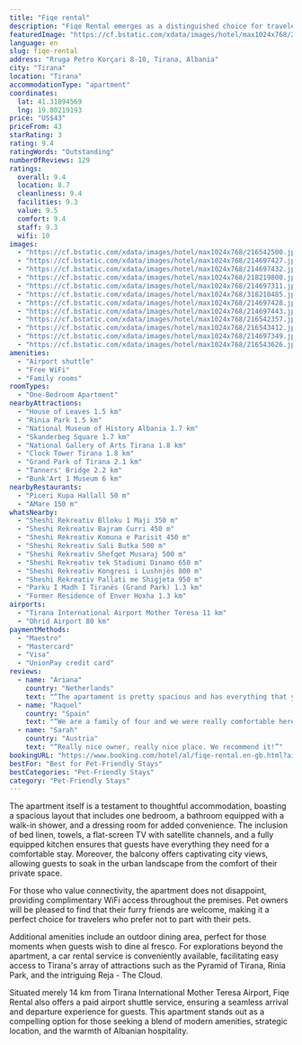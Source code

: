 ```yaml
---
title: "Fiqe rental"
description: "Fiqe Rental emerges as a distinguished choice for travelers seeking a blend of comfort and convenience in the heart of Tirana."
featuredImage: "https://cf.bstatic.com/xdata/images/hotel/max1024x768/216542500.jpg?k=f4333664f0dc1e04000827f083d3f9ff8dc6cc8e14747f0f797ea39b519805e5&o=&hp=1"
language: en
slug: fiqe-rental
address: "Rruga Petro Korçari 8-10, Tirana, Albania"
city: "Tirana"
location: "Tirana"
accommodationType: "apartment"
coordinates:
  lat: 41.31894569
  lng: 19.80219193
price: "US$43"
priceFrom: 43
starRating: 3
rating: 9.4
ratingWords: "Outstanding"
numberOfReviews: 129
ratings:
  overall: 9.4
  location: 8.7
  cleanliness: 9.4
  facilities: 9.3
  value: 9.5
  comfort: 9.4
  staff: 9.3
  wifi: 10
images:
  - "https://cf.bstatic.com/xdata/images/hotel/max1024x768/216542500.jpg?k=f4333664f0dc1e04000827f083d3f9ff8dc6cc8e14747f0f797ea39b519805e5&o=&hp=1"
  - "https://cf.bstatic.com/xdata/images/hotel/max1024x768/214697427.jpg?k=62d21f3a54032f22be0a537002d8c00d5e076e7cab355ee4865ea2163fac1396&o=&hp=1"
  - "https://cf.bstatic.com/xdata/images/hotel/max1024x768/214697432.jpg?k=d70d562323ad50984a20d6f70b6b28460a21b565c1638e71659c56675f337b49&o=&hp=1"
  - "https://cf.bstatic.com/xdata/images/hotel/max1024x768/218219800.jpg?k=6e15d89cf4f79b5d2488b61980bb9664239d6cf2a01065ea3904867c4f9bc232&o=&hp=1"
  - "https://cf.bstatic.com/xdata/images/hotel/max1024x768/214697311.jpg?k=b614eed2e3c9dd877406aecf312dd61f4fc55f3e522c6f275edd73483c0435e1&o=&hp=1"
  - "https://cf.bstatic.com/xdata/images/hotel/max1024x768/318210485.jpg?k=a413191203e2bb3413c4acdee872cc62a43557c3eda44be685398b84ea9862a8&o=&hp=1"
  - "https://cf.bstatic.com/xdata/images/hotel/max1024x768/214697428.jpg?k=771d203957bf1096b14b6d58243cfcb3e8b844e9478a11dda5e13f836b748c8a&o=&hp=1"
  - "https://cf.bstatic.com/xdata/images/hotel/max1024x768/214697443.jpg?k=bd49002f028b19f75f8df8f648ac7a9bd1a47d1b7ce382af20250cb94a3500da&o=&hp=1"
  - "https://cf.bstatic.com/xdata/images/hotel/max1024x768/216542357.jpg?k=a52764546423970d10143aa914f11e915622d8b37846b55019e47347858b415d&o=&hp=1"
  - "https://cf.bstatic.com/xdata/images/hotel/max1024x768/216543412.jpg?k=40841b5aab9b5c7665d00f04a886c09b87b6b25416a208d594ae448b7abc31cf&o=&hp=1"
  - "https://cf.bstatic.com/xdata/images/hotel/max1024x768/214697349.jpg?k=5357125e0f448a678160634b17997724874539ad88cf6c8766a3e9ba6c59d1a6&o=&hp=1"
  - "https://cf.bstatic.com/xdata/images/hotel/max1024x768/216543626.jpg?k=52238ee5ce11aa1d0a8e8744559fea9ee878a21dd010005d3fbabb479ad263af&o=&hp=1"
amenities:
  - "Airport shuttle"
  - "Free WiFi"
  - "Family rooms"
roomTypes:
  - "One-Bedroom Apartment"
nearbyAttractions:
  - "House of Leaves 1.5 km"
  - "Rinia Park 1.5 km"
  - "National Museum of History Albania 1.7 km"
  - "Skanderbeg Square 1.7 km"
  - "National Gallery of Arts Tirana 1.8 km"
  - "Clock Tower Tirana 1.8 km"
  - "Grand Park of Tirana 2.1 km"
  - "Tanners' Bridge 2.2 km"
  - "Bunk'Art 1 Museum 6 km"
nearbyRestaurants:
  - "Piceri Kupa Hallall 50 m"
  - "AMare 150 m"
whatsNearby:
  - "Sheshi Rekreativ Blloku 1 Maji 350 m"
  - "Sheshi Rekreativ Bajram Curri 450 m"
  - "Sheshi Rekreativ Komuna e Parisit 450 m"
  - "Sheshi Rekreativ Sali Butka 500 m"
  - "Sheshi Rekreativ Shefqet Musaraj 500 m"
  - "Sheshi Rekreativ tek Stadiumi Dinamo 650 m"
  - "Sheshi Rekreativ Kongresi i Lushnjës 800 m"
  - "Sheshi Rekreativ Pallati me Shigjeta 950 m"
  - "Parku I Madh I Tiranës (Grand Park) 1.3 km"
  - "Former Residence of Enver Hoxha 1.3 km"
airports:
  - "Tirana International Airport Mother Teresa 11 km"
  - "Ohrid Airport 80 km"
paymentMethods:
  - "Maestro"
  - "Mastercard"
  - "Visa"
  - "UnionPay credit card"
reviews:
  - name: "Ariana"
    country: "Netherlands"
    text: "“The apartament is pretty spacious and has everything that you need. It is located half an hour away from the city center, but there are various stores and supermarkets around, including a pizza place right downstairs. The host is very friendly and...”"
  - name: "Raquel"
    country: "Spain"
    text: "“We are a family of four and we were really comfortable here. It was really clean and we had everything we needed. WiFi worked perfectly well. Smart TV with Netflix. Supermarkets nearby. We arrived really late and they offered a taxi service from...”"
  - name: "Sarah"
    country: "Austria"
    text: "“Really nice owner, really nice place. We recommend it!”"
bookingURL: "https://www.booking.com/hotel/al/fiqe-rental.en-gb.html?aid=8035640"
bestFor: "Best for Pet-Friendly Stays"
bestCategories: "Pet-Friendly Stays"
category: "Pet-Friendly Stays"
---
```


The apartment itself is a testament to thoughtful accommodation, boasting a spacious layout that includes one bedroom, a bathroom equipped with a walk-in shower, and a dressing room for added convenience. The inclusion of bed linen, towels, a flat-screen TV with satellite channels, and a fully equipped kitchen ensures that guests have everything they need for a comfortable stay. Moreover, the balcony offers captivating city views, allowing guests to soak in the urban landscape from the comfort of their private space.

For those who value connectivity, the apartment does not disappoint, providing complimentary WiFi access throughout the premises. Pet owners will be pleased to find that their furry friends are welcome, making it a perfect choice for travelers who prefer not to part with their pets.

Additional amenities include an outdoor dining area, perfect for those moments when guests wish to dine al fresco. For explorations beyond the apartment, a car rental service is conveniently available, facilitating easy access to Tirana's array of attractions such as the Pyramid of Tirana, Rinia Park, and the intriguing Reja - The Cloud.

Situated merely 14 km from Tirana International Mother Teresa Airport, Fiqe Rental also offers a paid airport shuttle service, ensuring a seamless arrival and departure experience for guests. This apartment stands out as a compelling option for those seeking a blend of modern amenities, strategic location, and the warmth of Albanian hospitality.